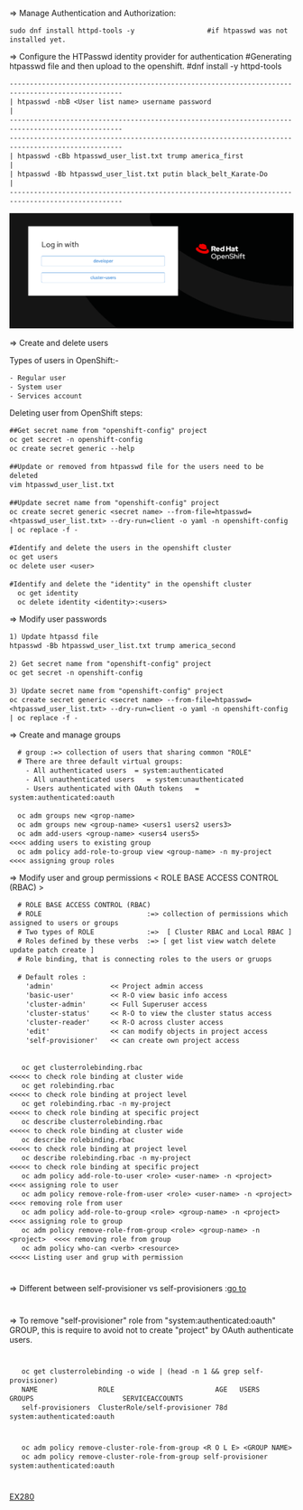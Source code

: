 
=> Manage Authentication and Authorization: 

    sudo dnf install httpd-tools -y                  #if htpasswd was not installed yet.

=> Configure the HTPasswd identity provider for authentication
#Generating htpasswd file and then upload to the openshift. #dnf install -y httpd-tools
    
    --------------------------------------------------------------------------------------------------
    | htpasswd -nbB <User list name> username password                                               |
    --------------------------------------------------------------------------------------------------
    --------------------------------------------------------------------------------------------------
    | htpasswd -cBb htpasswd_user_list.txt trump america_first                                       |
    | htpasswd -Bb htpasswd_user_list.txt putin black_belt_Karate-Do                                 |
    --------------------------------------------------------------------------------------------------

![Photo](https://github.com/Adrianhein/My_ex280_preparation/blob/main/images/IdentityProvider.png)


   => Create and delete users
   
Types of users in OpenShift:-

    - Regular user
    - System user
    - Services account
 
Deleting user from OpenShift steps:
 
    ##Get secret name from "openshift-config" project
    oc get secret -n openshift-config
    oc create secret generic --help

    ##Update or removed from htpasswd file for the users need to be deleted
    vim htpasswd_user_list.txt

    ##Update secret name from "openshift-config" project
    oc create secret generic <secret name> --from-file=htpasswd=<htpasswd_user_list.txt> --dry-run=client -o yaml -n openshift-config | oc replace -f -

    #Identify and delete the users in the openshift cluster
    oc get users
    oc delete user <user>

    #Identify and delete the "identity" in the openshift cluster
      oc get identity
      oc delete identity <identity>:<users>


   => Modify user passwords
      
    1) Update htpassd file 
    htpasswd -Bb htpasswd_user_list.txt trump america_second

    2) Get secret name from "openshift-config" project
    oc get secret -n openshift-config

    3) Update secret name from "openshift-config" project
    oc create secret generic <secret name> --from-file=htpasswd=<htpasswd_user_list.txt> --dry-run=client -o yaml -n openshift-config | oc replace -f -


   =>  Create and manage groups
   
      # group :=> collection of users that sharing common "ROLE"
      # There are three default virtual groups:
        - All authenticated users  = system:authenticated
        - All unauthenticated users   = system:unauthenticated
        - Users authenticated with OAuth tokens   = system:authenticated:oauth
          
      oc adm groups new <grop-name>    
      oc adm groups new <group-name> <users1 users2 users3>      
      oc adm add-users <group-name> <users4 users5>                     <<<< adding users to existing group
      oc adm policy add-role-to-group view <group-name> -n my-project   <<<< assigning group roles



   =>  Modify user and group permissions < ROLE BASE ACCESS CONTROL (RBAC) >
   
      # ROLE BASE ACCESS CONTROL (RBAC)
      # ROLE                          :=> collection of permissions which assigned to users or groups 
      # Two types of ROLE             :=>  [ Cluster RBAC and Local RBAC ]  
      # Roles defined by these verbs  :=> [ get list view watch delete update patch create ]
      # Role binding, that is connecting roles to the users or gruops

      # Default roles :
        'admin'              << Project admin access
        'basic-user'         << R-O view basic info access
        'cluster-admin'      << Full Superuser access
        'cluster-status'     << R-O to view the cluster status access
        'cluster-reader'     << R-O across cluster access
        'edit'               << can modify objects in project access
        'self-provisioner'   << can create own project access
       

       oc get clusterrolebinding.rbac                                         <<<<< to check role binding at cluster wide
       oc get rolebinding.rbac                                                <<<<< to check role binding at project level
       oc get rolebinding.rbac -n my-project                                  <<<<< to check role binding at specific project
       oc describe clusterrolebinding.rbac                                    <<<<< to check role binding at cluster wide
       oc describe rolebinding.rbac                                           <<<<< to check role binding at project level
       oc describe rolebinding.rbac -n my-project                             <<<<< to check role binding at specific project
       oc adm policy add-role-to-user <role> <user-name> -n <project>         <<<< assigning role to user
       oc adm policy remove-role-from-user <role> <user-name> -n <project>    <<<< removing role from user
       oc adm policy add-role-to-group <role> <group-name> -n <project>       <<<< assigning role to group
       oc adm policy remove-role-from-group <role> <group-name> -n <project>  <<<< removing role from group
       oc adm policy who-can <verb> <resource>                                <<<<< Listing user and grup with permission

#
=> Different between self-provisioner  vs  self-provisioners :[go to](https://github.com/Adrianhein/My_ex280_preparation/blob/main/Appendix) 
#
=> To remove "self-provisioner" role from "system:authenticated:oauth" GROUP, this is require to avoid not to create "project" by OAuth authenticate users.

#       
       oc get clusterrolebinding -o wide | (head -n 1 && grep self-provisioner)
       NAME               ROLE                         AGE   USERS    GROUPS                      SERVICEACCOUNTS
       self-provisioners  ClusterRole/self-provisioner 78d            system:authenticated:oauth                     
#
       oc adm policy remove-cluster-role-from-group <R O L E> <GROUP NAME>
       oc adm policy remove-cluster-role-from-group self-provisioner system:authenticated:oauth 
#

[EX280](https://www.redhat.com/en/services/training/red-hat-certified-openshift-administrator-exam?section=objectives)
